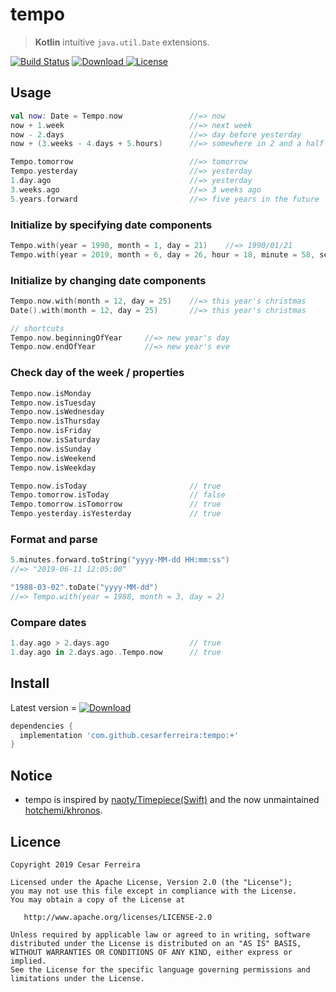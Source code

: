 # tempo
> **Kotlin** intuitive `java.util.Date` extensions.

[![Build Status](https://travis-ci.org/cesarferreira/tempo.svg?branch=master)](https://travis-ci.org/cesarferreira/tempo) [![Download](https://api.bintray.com/packages/cesarferreira/maven/tempo/images/download.svg) ](https://bintray.com/cesarferreira/maven/tempo/_latestVersion) [![License](https://img.shields.io/badge/license-APACHE2-green.svg)](https://www.apache.org/licenses/LICENSE-2.0.html)


## Usage

```kotlin
val now: Date = Tempo.now               //=> now
now + 1.week                            //=> next week 
now - 2.days                            //=> day before yesterday
now + (3.weeks - 4.days + 5.hours)      //=> somewhere in 2 and a half weeks

Tempo.tomorrow                          //=> tomorrow
Tempo.yesterday                         //=> yesterday
1.day.ago                               //=> yesterday
3.weeks.ago                             //=> 3 weeks ago
5.years.forward                         //=> five years in the future 
```

### Initialize by specifying date components

```kotlin
Tempo.with(year = 1990, month = 1, day = 21)    //=> 1990/01/21
Tempo.with(year = 2019, month = 6, day = 26, hour = 18, minute = 58, second = 31, millisecond = 777)
```

### Initialize by changing date components

```kotlin
Tempo.now.with(month = 12, day = 25)    //=> this year's christmas
Date().with(month = 12, day = 25)       //=> this year's christmas

// shortcuts
Tempo.now.beginningOfYear     //=> new year's day
Tempo.now.endOfYear           //=> new year's eve
```

### Check day of the week / properties

```kotlin
Tempo.now.isMonday
Tempo.now.isTuesday
Tempo.now.isWednesday
Tempo.now.isThursday
Tempo.now.isFriday
Tempo.now.isSaturday
Tempo.now.isSunday
Tempo.now.isWeekend
Tempo.now.isWeekday

Tempo.now.isToday                       // true
Tempo.tomorrow.isToday                  // false
Tempo.tomorrow.isTomorrow               // true
Tempo.yesterday.isYesterday             // true
```

### Format and parse

```kotlin
5.minutes.forward.toString("yyyy-MM-dd HH:mm:ss")
//=> "2019-06-11 12:05:00"

"1988-03-02".toDate("yyyy-MM-dd")
//=> Tempo.with(year = 1988, month = 3, day = 2)
```

### Compare dates

```kotlin
1.day.ago > 2.days.ago                  // true
1.day.ago in 2.days.ago..Tempo.now      // true
```

## Install

Latest version = [![Download](https://api.bintray.com/packages/cesarferreira/maven/tempo/images/download.svg) ](https://bintray.com/cesarferreira/maven/tempo/_latestVersion)

```groovy
dependencies {
  implementation 'com.github.cesarferreira:tempo:+'
}
```

## Notice

- tempo is inspired by [naoty/Timepiece(Swift)](https://github.com/naoty/Timepiece) and the now unmaintained [hotchemi/khronos](https://github.com/hotchemi/khronos).

## Licence

```
Copyright 2019 Cesar Ferreira

Licensed under the Apache License, Version 2.0 (the "License");
you may not use this file except in compliance with the License.
You may obtain a copy of the License at

   http://www.apache.org/licenses/LICENSE-2.0

Unless required by applicable law or agreed to in writing, software
distributed under the License is distributed on an "AS IS" BASIS,
WITHOUT WARRANTIES OR CONDITIONS OF ANY KIND, either express or implied.
See the License for the specific language governing permissions and
limitations under the License.
```